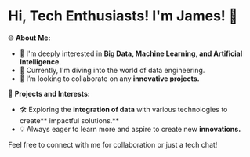 # Hi, Tech Enthusiasts! **I'm James!** 👋

🌐 **About Me:**
- 👀 I'm deeply interested in **Big Data, Machine Learning, and Artificial Intelligence**.
- 🌱 Currently, I'm diving into the world of data engineering.
- 🤝 I’m looking to collaborate on any **innovative projects.**

💼 **Projects and Interests:**
- 🛠 Exploring the **integration of data** with various technologies to create** impactful solutions.**
- 💡 Always eager to learn more and aspire to create new **innovations.**

Feel free to connect with me for collaboration or just a tech chat!
